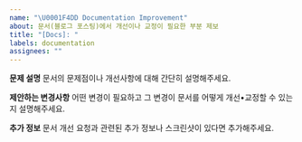 ```yaml
---
name: "\U0001F4DD Documentation Improvement"
about: 문서(블로그 포스팅)에서 개선이나 교정이 필요한 부분 제보
title: "[Docs]: "
labels: documentation
assignees: ""
---
```


**문제 설명**
문서의 문제점이나 개선사항에 대해 간단히 설명해주세요.

**제안하는 변경사항**
어떤 변경이 필요하고 그 변경이 문서를 어떻게 개선•교정할 수 있는지 설명해주세요.

**추가 정보**
문서 개선 요청과 관련된 추가 정보나 스크린샷이 있다면 추가해주세요.
